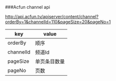 ###Acfun channel api

http://api.acfun.tv/apiserver/content/channel?orderBy=1&channelId=110&pageSize=20&pageNo=1

key			|value
------------|------
orderBy		|顺序
channelId	|频道Id
pageSize	|单页条目数量
pageNo		|页数